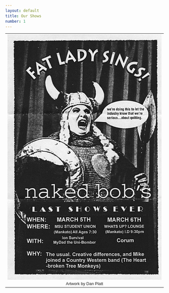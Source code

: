 ```yaml
---
layout: default
title: Our Shows
number: 1
---
```


<TABLE HEIGHT="80%" CELLPADDING="0" CELLSPACING="0" BORDER="0">
	<TR>
		<TD ALIGN="CENTER">
			<img src="images/farewell.jpg" WIDTH="492" HEIGHT="780"><br>
			<font FACE="ARIAL" SIZE="2">Artwork by Dan Platt</font>
		</TD>
	</TR>
</TABLE>
